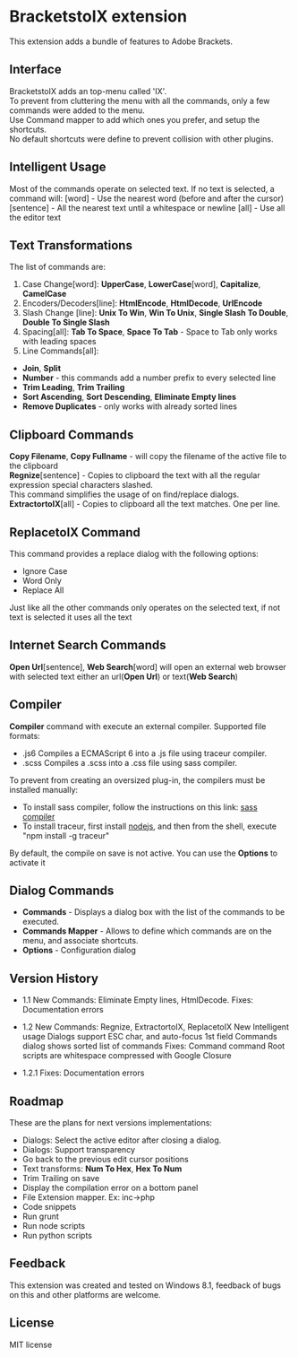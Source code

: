 # BracketstoIX extension

This extension adds a bundle of features to Adobe Brackets.

## Interface

BracketstoIX adds an top-menu called 'IX'.  
To prevent from cluttering the menu with all the commands, only a few commands were added to the menu.  
Use Command mapper to add which ones you prefer, and setup the shortcuts.  
No default shortcuts were define to prevent collision with other plugins.  

## Intelligent Usage

Most of the commands operate on selected text.
If no text is selected, a command will:
[word] - Use the nearest word (before and after the cursor)
[sentence] - All the nearest text until a whitespace or newline
[all] - Use all the editor text

## Text Transformations

The list of commands are:  
1. Case Change[word]: **UpperCase**, **LowerCase**[word], **Capitalize**, **CamelCase**
2. Encoders/Decoders[line]: **HtmlEncode**, **HtmlDecode**, **UrlEncode**
3. Slash Change [line]: **Unix To Win**, **Win To Unix**, **Single Slash To Double**, **Double To Single Slash**  
4. Spacing[all]: **Tab To Space**, **Space To Tab**  -   Space to Tab only works with leading spaces  
5. Line Commands[all]:  

  * **Join**, **Split**
  * **Number** - this commands add a number prefix to every selected line
  * **Trim Leading**, **Trim Trailing**  
  * **Sort Ascending**, **Sort Descending**, **Eliminate Empty lines** 
  * **Remove Duplicates** - only works with already sorted lines  

## Clipboard Commands  

**Copy Filename**, **Copy Fullname** - will copy the filename of the active file to the clipboard  
**Regnize**[sentence] - Copies to clipboard the text with all the regular expression special characters slashed.  
  This command simplifies the usage of on find/replace dialogs.
**ExtractortoIX**[all] - Copies to clipboard all the text matches. One per line.

##  ReplacetoIX Command

This command provides a replace dialog with the following options:  
* Ignore Case
* Word Only
* Replace All

Just like all the other commands only operates on the selected text, if not text is selected it uses all the text

## Internet Search Commands  

**Open Url**[sentence], **Web Search**[word] will open an external web browser with selected text either an url(**Open Url**) or text(**Web Search**)  

## Compiler

**Compiler** command with execute an external compiler. Supported file formats:  

* .js6 Compiles a ECMAScript 6 into a .js file using traceur compiler.  
* .scss Compiles a .scss into a .css file using sass compiler.
 
To prevent from creating an oversized plug-in, the compilers must be installed manually:  

* To install sass compiler, follow the instructions on this link: [sass compiler][1]
* To install traceur, first install [nodejs][2], and then from the shell, execute "npm install -g traceur"
 
By default, the compile on save is not active. You can use the **Options** to activate it

[1]: http://sass-lang.com/
[2]: http://nodejs.org/

## Dialog Commands

  * **Commands** - Displays a dialog box with the list of the commands to be executed.
  * **Commands Mapper** - Allows to define which commands are on the menu, and associate shortcuts.
  * **Options** - Configuration dialog

## Version History

* 1.1 
    New Commands: Eliminate Empty lines, HtmlDecode. 
    Fixes: Documentation errors
    
* 1.2
    New Commands: Regnize, ExtractortoIX, ReplacetoIX
    New Intelligent usage
    Dialogs support ESC char, and auto-focus 1st field
    Commands dialog shows sorted list of commands
    Fixes: Command command
    Root scripts are whitespace compressed with Google Closure 
* 1.2.1
    Fixes: Documentation errors


## Roadmap

These are the plans for next versions implementations:  

* Dialogs: Select the active editor after closing a dialog.
* Dialogs: Support transparency
* Go back to the previous edit cursor positions
* Text transforms: **Num To Hex**, **Hex To Num**  
* Trim Trailing on save  
* Display the compilation error on a bottom panel  
* File Extension mapper. Ex: inc->php  
* Code snippets 
* Run grunt  
* Run node scripts  
* Run python scripts  

## Feedback

This extension was created and tested on Windows 8.1,
feedback of bugs on this and other platforms are welcome.

## License ##

MIT license

